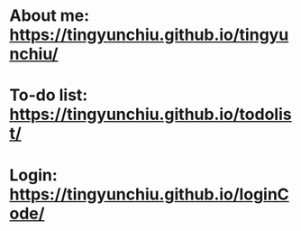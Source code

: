 # About me: https://tingyunchiu.github.io/tingyunchiu/
# To-do list: https://tingyunchiu.github.io/todolist/
# Login: https://tingyunchiu.github.io/loginCode/
